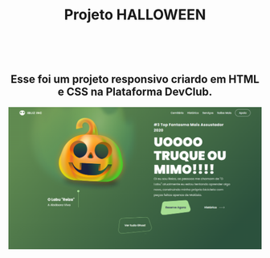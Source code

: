 <h1 align= "center">Projeto HALLOWEEN</h1>
<br>
<br>
<br>
<h2 align= "center">Esse foi um projeto responsivo criardo em HTML e CSS na Plataforma DevClub. </h2>

<img src= "https://github.com/CristianPuerta/Halloween/blob/main/assets/Captura%20de%20Tela%20(6).png?raw=true" /> 

